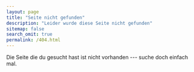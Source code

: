 ```yaml
---
layout: page
title: "Seite nicht gefunden"
description: "Leider wurde diese Seite nicht gefunden"
sitemap: false
search_omit: true
permalink: /404.html
---  
```


Die Seite die du gesucht hast ist nicht vorhanden --- suche doch einfach mal.

<script type="text/javascript">
  var GOOG_FIXURL_LANG = 'de';
  var GOOG_FIXURL_SITE = '{{ site.url }}'
</script>
<script type="text/javascript"
  src="//linkhelp.clients.google.com/tbproxy/lh/wm/fixurl.js">
</script>
